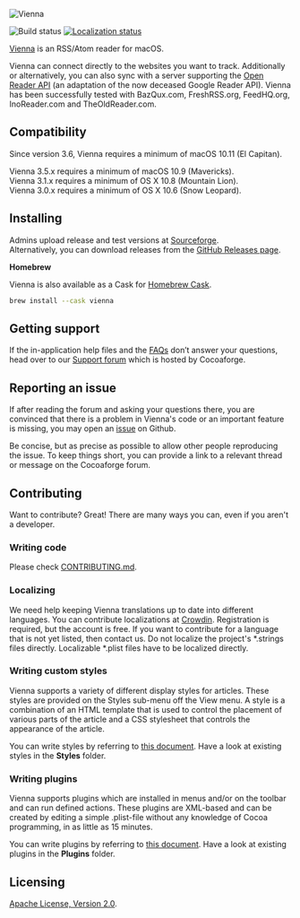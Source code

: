 ![Vienna](https://vienna-rss.sourceforge.io/img/vienna_logo.png)

![Build status](https://github.com/ViennaRSS/vienna-rss/workflows/Vienna/badge.svg)
[![Localization status](https://d322cqt584bo4o.cloudfront.net/vienna-rss/localized.svg)](https://crowdin.com/project/vienna-rss "Crowdin")

[Vienna](https://www.vienna-rss.com) is an RSS/Atom reader for macOS.

Vienna can connect directly to the websites you want to track.
Additionally or alternatively, you can also sync with a server supporting the [Open Reader API](http://rss-sync.github.io/Open-Reader-API/rssconsensus/) (an adaptation of the now deceased Google Reader API). Vienna has been successfully tested with BazQux.com, FreshRSS.org, FeedHQ.org, InoReader.com and TheOldReader.com.


Compatibility
-------------

Since version 3.6, Vienna requires a minimum of macOS 10.11 (El Capitan).

Vienna 3.5.x requires a minimum of macOS 10.9 (Mavericks).  
Vienna 3.1.x requires a minimum of OS X 10.8 (Mountain Lion).  
Vienna 3.0.x requires a minimum of OS X 10.6 (Snow Leopard).


Installing
----------

Admins upload release and test versions at [Sourceforge](https://sourceforge.net/projects/vienna-rss/files/).  
Alternatively, you can download releases from the [GitHub Releases page](https://github.com/ViennaRSS/vienna-rss/releases).

**Homebrew**

Vienna is also available as a Cask for [Homebrew Cask](https://github.com/phinze/homebrew-cask).
```bash
brew install --cask vienna
```

Getting support
---------------

If the in-application help files and the [FAQs](https://www.vienna-rss.com/faq.html) don’t answer your questions, head over to our [Support forum](https://forums.cocoaforge.com/viewforum.php?f=18) which is hosted by Cocoaforge.

Reporting an issue
------------------

If after reading the forum and asking your questions there, you are convinced that there is a problem in Vienna's code or an important feature is missing, you may open an [issue](https://github.com/ViennaRSS/vienna-rss/issues?direction=desc&sort=created&state=open) on Github.

Be concise, but as precise as possible to allow other people reproducing the issue. To keep things short, you can provide a link to a relevant thread or message on the Cocoaforge forum.

Contributing
------------

Want to contribute? Great! There are many ways you can, even if you aren't a developer.

### Writing code

Please check [CONTRIBUTING.md](CONTRIBUTING.md).

### Localizing ###

We need help keeping Vienna translations up to date into different languages. You can contribute localizations at [Crowdin](https://crowdin.com/project/vienna-rss). Registration is required, but the account is free. If you want to contribute for a language that is not yet listed, then contact us. Do not localize the project's \*.strings files directly. Localizable \*.plist files have to be localized directly.

### Writing custom styles

Vienna supports a variety of different display styles for articles. These styles are provided on the Styles sub-menu off the View menu. A style is a combination of an HTML template that is used to control the placement of various parts of the article and a CSS stylesheet that controls the appearance of the article.

You can write styles by referring to [this document](https://www.vienna-rss.com/extras/creating-custom-styles/). Have a look at existing styles in the __Styles__ folder.

### Writing plugins

Vienna supports plugins which are installed in menus and/or on the toolbar and can run defined actions. These plugins are XML-based and can be created by editing a simple .plist-file without any knowledge of Cocoa programming, in as little as 15 minutes.

You can write plugins by referring to [this document](https://www.vienna-rss.com/development/creating-plugins-for-vienna-2-5/). Have a look at existing plugins in the __Plugins__ folder.

Licensing
---------

[Apache License, Version 2.0](LICENCE.md).
